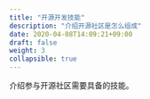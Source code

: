 ```yaml
---
title: "开源开发技能"
description: "介绍开源社区是怎么组成"
date: 2020-04-08T14:09:21+09:00
draft: false
weight: 3
collapsible: true
---
```


介绍参与开源社区需要具备的技能。
